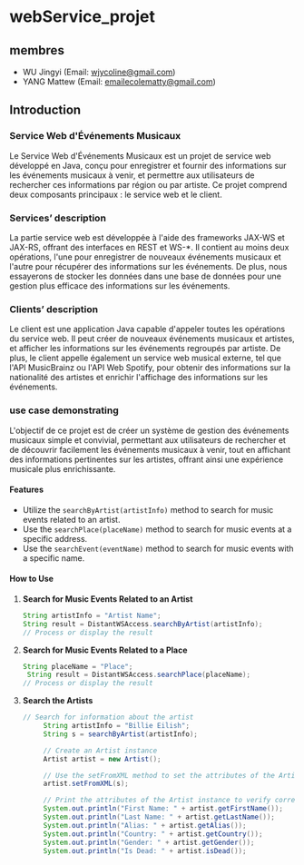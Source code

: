 # webService_projet

## membres

- WU Jingyi (Email: wjycoline@gmail.com)
- YANG Mattew (Email: emailecolematty@gmail.com)

## Introduction

### Service Web d'Événements Musicaux

Le Service Web d'Événements Musicaux est un projet de service web développé en Java, conçu pour enregistrer et fournir des informations sur les événements musicaux à venir, et permettre aux utilisateurs de rechercher ces informations par région ou par artiste. Ce projet comprend deux composants principaux : le service web et le client.

### Services’ description
La partie service web est développée à l'aide des frameworks JAX-WS et JAX-RS, offrant des interfaces en REST et WS-*. Il contient au moins deux opérations, l'une pour enregistrer de nouveaux événements musicaux et l'autre pour récupérer des informations sur les événements. De plus, nous essayerons de stocker les données dans une base de données pour une gestion plus efficace des informations sur les événements.

### Clients’ description
Le client est une application Java capable d'appeler toutes les opérations du service web. Il peut créer de nouveaux événements musicaux et artistes, et afficher les informations sur les événements regroupés par artiste. De plus, le client appelle également un service web musical externe, tel que l'API MusicBrainz ou l'API Web Spotify, pour obtenir des informations sur la nationalité des artistes et enrichir l'affichage des informations sur les événements.

### use case demonstrating
L'objectif de ce projet est de créer un système de gestion des événements musicaux simple et convivial, permettant aux utilisateurs de rechercher et de découvrir facilement les événements musicaux à venir, tout en affichant des informations pertinentes sur les artistes, offrant ainsi une expérience musicale plus enrichissante.

#### Features

- Utilize the `searchByArtist(artistInfo)` method to search for music events related to an artist.
- Use the `searchPlace(placeName)` method to search for music events at a specific address.
- Use the `searchEvent(eventName)` method to search for music events with a specific name.

#### How to Use

1. **Search for Music Events Related to an Artist**

   ```java
   String artistInfo = "Artist Name";
   String result = DistantWSAccess.searchByArtist(artistInfo);
   // Process or display the result

2. **Search for Music Events Related to a Place**

   ```java
   String placeName = "Place";
    String result = DistantWSAccess.searchPlace(placeName);
   // Process or display the result
   
3. **Search the Artists**

   ```java
   // Search for information about the artist
	    String artistInfo = "Billie Eilish";
	    String s = searchByArtist(artistInfo);

	    // Create an Artist instance
	    Artist artist = new Artist();

	    // Use the setFromXML method to set the attributes of the Artist instance
	    artist.setFromXML(s);

	    // Print the attributes of the Artist instance to verify correctness
	    System.out.println("First Name: " + artist.getFirstName());
	    System.out.println("Last Name: " + artist.getLastName());
	    System.out.println("Alias: " + artist.getAlias());
	    System.out.println("Country: " + artist.getCountry());
	    System.out.println("Gender: " + artist.getGender());
	    System.out.println("Is Dead: " + artist.isDead());

